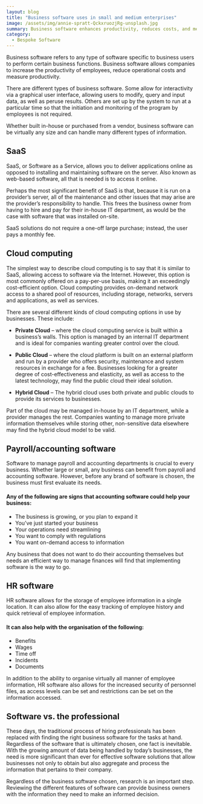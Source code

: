 ```yaml
---
layout: blog
title: "Business software uses in small and medium enterprises"
image: /assets/img/annie-spratt-QckxruozjRg-unsplash.jpg
summary: Business software enhances productivity, reduces costs, and measures performance, offering various solutions including SaaS, cloud computing, payroll/accounting, and HR management, crucial for data handling and decision-making.
category:
  - Bespoke Software
---
```


Business software refers to any type of software specific to business users to perform certain business functions. Business software allows companies to increase the productivity of employees, reduce operational costs and measure productivity.

There are different types of business software. Some allow for interactivity via a graphical user interface, allowing users to modify, query and input data, as well as peruse results. Others are set up by the system to run at a particular time so that the initiation and monitoring of the program by employees is not required.

Whether built in-house or purchased from a vendor, business software can be virtually any size and can handle many different types of information.
 
## SaaS
SaaS, or Software as a Service, allows you to deliver applications online as opposed to installing and maintaining software on the server. Also known as web-based software, all that is needed is to access it online.

Perhaps the most significant benefit of SaaS is that, because it is run on a provider’s server, all of the maintenance and other issues that may arise are the provider’s responsibility to handle. This frees the business owner from having to hire and pay for their in-house IT department, as would be the case with software that was installed on-site.

SaaS solutions do not require a one-off large purchase; instead, the user pays a monthly fee.
 

## Cloud computing
The simplest way to describe cloud computing is to say that it is similar to SaaS, allowing access to software via the Internet. However, this option is most commonly offered on a pay-per-use basis, making it an exceedingly cost-efficient option. Cloud computing provides on-demand network access to a shared pool of resources, including storage, networks, servers and applications, as well as services.

There are several different kinds of cloud computing options in use by businesses. These include:

- **Private Cloud** – where the cloud computing service is built within a business’s walls. This option is managed by an internal IT department and is ideal for companies wanting greater control over the cloud.

- **Public Cloud** – where the cloud platform is built on an external platform and run by a provider who offers security, maintenance and system resources in exchange for a fee. Businesses looking for a greater degree of cost-effectiveness and elasticity, as well as access to the latest technology, may find the public cloud their ideal solution.

- **Hybrid Cloud** – The hybrid cloud uses both private and public clouds to provide its services to businesses.

Part of the cloud may be managed in-house by an IT department, while a provider manages the rest. Companies wanting to manage more private information themselves while storing other, non-sensitive data elsewhere may find the hybrid cloud model to be valid.
 

## Payroll/accounting software
Software to manage payroll and accounting departments is crucial to every business. Whether large or small, any business can benefit from payroll and accounting software. However, before any brand of software is chosen, the business must first evaluate its needs.

#### Any of the following are signs that accounting software could help your business:
- The business is growing, or you plan to expand it
- You’ve just started your business
- Your operations need streamlining
- You want to comply with regulations
- You want on-demand access to information
  
Any business that does not want to do their accounting themselves but needs an efficient way to manage finances will find that implementing software is the way to go.
 

## HR software
HR software allows for the storage of employee information in a single location. It can also allow for the easy tracking of employee history and quick retrieval of employee information.

#### It can also help with the organisation of the following:
- Benefits
- Wages
- Time off
- Incidents
- Documents
  
In addition to the ability to organise virtually all manner of employee information, HR software also allows for the increased security of personnel files, as access levels can be set and restrictions can be set on the information accessed.
 

## Software vs. the professional 
These days, the traditional process of hiring professionals has been replaced with finding the right business software for the tasks at hand. Regardless of the software that is ultimately chosen, one fact is inevitable. With the growing amount of data being handled by today’s businesses, the need is more significant than ever for effective software solutions that allow businesses not only to obtain but also aggregate and process the information that pertains to their company.

Regardless of the business software chosen, research is an important step. Reviewing the different features of software can provide business owners with the information they need to make an informed decision.
